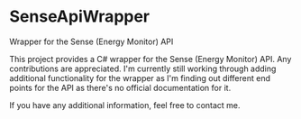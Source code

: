 # SenseApiWrapper
Wrapper for the Sense (Energy Monitor) API 

This project provides a C# wrapper for the Sense (Energy Monitor) API. Any contributions are appreciated. I'm currently still working through adding additional functionality for the wrapper as I'm finding out different end points for the API as there's no official documentation for it. 

If you have any additional information, feel free to contact me.
